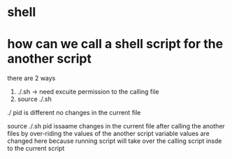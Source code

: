 # shell
# how can we call a shell script for the another script 
there are 2 ways 
  1.  ./<anotherfile>.sh  -> need excuite permission to the calling file 
  2.   source ./<anotherfile>.sh 

./<anotherfile> 
    pid is different 
    no changes in the current file 

source ./<anotherfile>.sh
    pid issaame 
    changes in the current file  after calling the another files by over-riding the values of the another script 
    variable values are changed here 
    because running script will take over the calling script insde to the current script 
    
